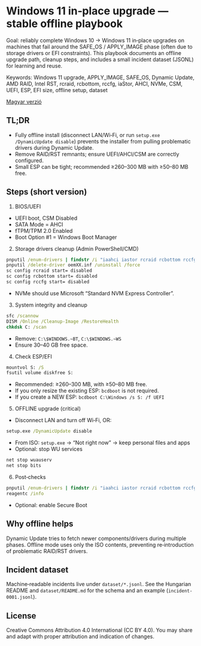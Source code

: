 # Windows 11 in‑place upgrade — stable offline playbook

Goal: reliably complete Windows 10 → Windows 11 in‑place upgrades on machines that fail around the SAFE_OS / APPLY_IMAGE phase (often due to storage drivers or EFI constraints). This playbook documents an offline upgrade path, cleanup steps, and includes a small incident dataset (JSONL) for learning and reuse.

Keywords: Windows 11 upgrade, APPLY_IMAGE, SAFE_OS, Dynamic Update, AMD RAID, Intel RST, rcraid, rcbottom, rccfg, iaStor, AHCI, NVMe, CSM, UEFI, ESP, EFI size, offline setup, dataset

[Magyar verzió](README.md)

## TL;DR
- Fully offline install (disconnect LAN/Wi‑Fi, or run `setup.exe /DynamicUpdate disable`) prevents the installer from pulling problematic drivers during Dynamic Update.
- Remove RAID/RST remnants; ensure UEFI/AHCI/CSM are correctly configured.
- Small ESP can be tight; recommended ≥260–300 MB with ≥50–80 MB free.

## Steps (short version)

1) BIOS/UEFI
- UEFI boot, CSM Disabled
- SATA Mode = AHCI
- fTPM/TPM 2.0 Enabled
- Boot Option #1 = Windows Boot Manager

2) Storage drivers cleanup (Admin PowerShell/CMD)
```cmd
pnputil /enum-drivers | findstr /i "iaahci iastor rcraid rcbottom rccfg"
pnputil /delete-driver oemXX.inf /uninstall /force
sc config rcraid start= disabled
sc config rcbottom start= disabled
sc config rccfg start= disabled
```
- NVMe should use Microsoft “Standard NVM Express Controller”.

3) System integrity and cleanup
```cmd
sfc /scannow
DISM /Online /Cleanup-Image /RestoreHealth
chkdsk C: /scan
```
- Remove: `C:\$WINDOWS.~BT`, `C:\$WINDOWS.~WS`
- Ensure 30–40 GB free space.

4) Check ESP/EFI
```cmd
mountvol S: /S
fsutil volume diskfree S:
```
- Recommended: ≥260–300 MB, with ≥50–80 MB free.
- If you only resize the existing ESP: `bcdboot` is not required.
- If you create a NEW ESP: `bcdboot C:\Windows /s S: /f UEFI`

5) OFFLINE upgrade (critical)
- Disconnect LAN and turn off Wi‑Fi, OR:
```cmd
setup.exe /DynamicUpdate disable
```
- From ISO: `setup.exe` → “Not right now” → keep personal files and apps
- Optional: stop WU services
```cmd
net stop wuauserv
net stop bits
```

6) Post‑checks
```cmd
pnputil /enum-drivers | findstr /i "iaahci iastor rcraid rcbottom rccfg"
reagentc /info
```
- Optional: enable Secure Boot

## Why offline helps
Dynamic Update tries to fetch newer components/drivers during multiple phases. Offline mode uses only the ISO contents, preventing re‑introduction of problematic RAID/RST drivers.

## Incident dataset
Machine‑readable incidents live under `dataset/*.jsonl`. See the Hungarian README and `dataset/README.md` for the schema and an example (`incident-0001.jsonl`).

## License
Creative Commons Attribution 4.0 International (CC BY 4.0). You may share and adapt with proper attribution and indication of changes.

